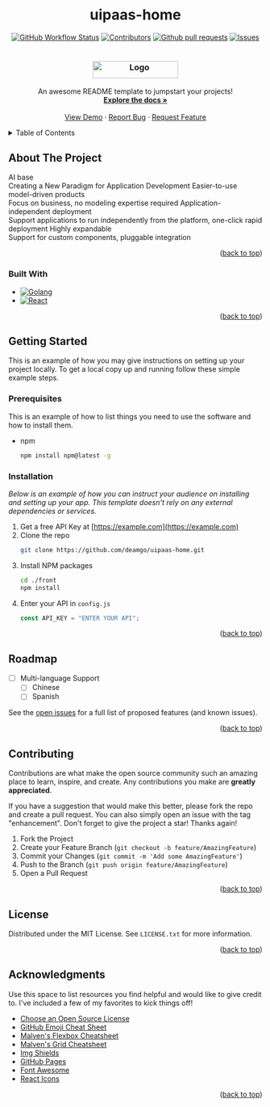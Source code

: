 <h1 align="center">uipaas-home</h1>
<a name="readme-top"></a>
<div align="center">

[![GitHub Workflow Status][ci-shield]][ci-url]
[![Contributors][contributors-shield]][contributors-url]
[![Github pull requests][pull requests-shield]][pull requests-url]
[![Issues][issues-shield]][issues-url]

</div>
<!-- PROJECT LOGO -->
<div align="center"><h1>
  <h3 align="center">
  <a href="https://github.com/deamgo/uipaas-home">
    <img src="https://github.com/deamgo/uipaas-home/assets/109783795/97f0681b-e8f7-4aaa-9404-0522cd3f157a" alt="Logo" width="170" height="34">
  </a>
  </h3>

  <p align="center">
    An awesome README template to jumpstart your projects!
    <br />
    <a href="https://github.com/deamgo/uipaas-home"><strong>Explore the docs »</strong></a>
    <br />
    <br />
    <a href="https://github.com/deamgo/uipaas-home">View Demo</a>
    ·
    <a href="https://github.com/deamgo/uipaas-home/issues">Report Bug</a>
    ·
    <a href="https://github.com/deamgo/uipaas-home/issues">Request Feature</a>
  </p>
</div>

<!-- TABLE OF CONTENTS -->
<details>
  <summary>Table of Contents</summary>
  <ol>
    <li>
      <a href="#about-the-project">About The Project</a>
      <ul>
        <li><a href="#built-with">Built With</a></li>
      </ul>
    </li>
    <li>
      <a href="#getting-started">Getting Started</a>
      <ul>
        <li><a href="#prerequisites">Prerequisites</a></li>
        <li><a href="#installation">Installation</a></li>
      </ul>
    </li>
    <li><a href="#roadmap">Roadmap</a></li>
    <li><a href="#contributing">Contributing</a></li>
    <li><a href="#license">License</a></li>
    <li><a href="#acknowledgments">Acknowledgments</a></li>
  </ol>
</details>

<!-- ABOUT THE PROJECT -->

## About The Project

AI base <br>
Creating a New Paradigm for Application Development
Easier-to-use model-driven products <br>
Focus on business, no modeling expertise required
Application-independent deployment <br>
Support applications to run independently from the platform, one-click rapid deployment
Highly expandable <br>
Support for custom components, pluggable integration

<p align="right">(<a href="#readme-top">back to top</a>)</p>

### Built With



- [![Golang][Golang.js]][Go-url]
- [![React][React.js]][React-url]

<p align="right">(<a href="#readme-top">back to top</a>)</p>

<!-- GETTING STARTED -->

## Getting Started

This is an example of how you may give instructions on setting up your project locally.
To get a local copy up and running follow these simple example steps.

### Prerequisites

This is an example of how to list things you need to use the software and how to install them.

- npm
  ```sh
  npm install npm@latest -g
  ```

### Installation

_Below is an example of how you can instruct your audience on installing and setting up your app. This template doesn't rely on any external dependencies or services._

1. Get a free API Key at [https://example.com](https://example.com)
2. Clone the repo
   ```sh
   git clone https://github.com/deamgo/uipaas-home.git
   ```
3. Install NPM packages
   ```sh
   cd ./front
   npm install
   ```
4. Enter your API in `config.js`
   ```js
   const API_KEY = "ENTER YOUR API";
   ```

<p align="right">(<a href="#readme-top">back to top</a>)</p>


<!-- ROADMAP -->

## Roadmap

- [ ] Multi-language Support
  - [ ] Chinese
  - [ ] Spanish

See the [open issues](https://github.com/deamgo/uipaas-home/issues) for a full list of proposed features (and known issues).

<p align="right">(<a href="#readme-top">back to top</a>)</p>

<!-- CONTRIBUTING -->

## Contributing

Contributions are what make the open source community such an amazing place to learn, inspire, and create. Any contributions you make are **greatly appreciated**.

If you have a suggestion that would make this better, please fork the repo and create a pull request. You can also simply open an issue with the tag "enhancement".
Don't forget to give the project a star! Thanks again!

1. Fork the Project
2. Create your Feature Branch (`git checkout -b feature/AmazingFeature`)
3. Commit your Changes (`git commit -m 'Add some AmazingFeature'`)
4. Push to the Branch (`git push origin feature/AmazingFeature`)
5. Open a Pull Request

<p align="right">(<a href="#readme-top">back to top</a>)</p>

<!-- LICENSE -->

## License

Distributed under the MIT License. See `LICENSE.txt` for more information.

<p align="right">(<a href="#readme-top">back to top</a>)</p>


<!-- ACKNOWLEDGMENTS -->

## Acknowledgments

Use this space to list resources you find helpful and would like to give credit to. I've included a few of my favorites to kick things off!

- [Choose an Open Source License](https://choosealicense.com)
- [GitHub Emoji Cheat Sheet](https://www.webpagefx.com/tools/emoji-cheat-sheet)
- [Malven's Flexbox Cheatsheet](https://flexbox.malven.co/)
- [Malven's Grid Cheatsheet](https://grid.malven.co/)
- [Img Shields](https://shields.io)
- [GitHub Pages](https://pages.github.com)
- [Font Awesome](https://fontawesome.com)
- [React Icons](https://react-icons.github.io/react-icons/search)

<p align="right">(<a href="#readme-top">back to top</a>)</p>

<!-- MARKDOWN LINKS & IMAGES -->
<!-- https://www.markdownguide.org/basic-syntax/#reference-style-links -->

[ci-shield]:https://img.shields.io/github/actions/workflow/status/deamgo/uipaas-home/go-style-test.yml
[ci-url]:https://github.com/deamgo/uipaas-home/actions
[contributors-shield]: https://img.shields.io/github/contributors/deamgo/uipaas-home.svg
[contributors-url]: https://github.com/deamgo/uipaas-home/graphs/contributors
[pull requests-shield]: https://img.shields.io/github/issues-pr/deamgo/uipaas-home
[pull requests-url]: https://github.com/deamgo/uipaas-home/pulls
[issues-shield]: https://img.shields.io/github/issues/deamgo/uipaas-home.svg
[issues-url]: https://github.com/deamgo/uipaas-home/issues
[product-screenshot]: images/screenshot.png
[Golang.js]: https://img.shields.io/badge/Golang-000000?style=for-the-badge&logo=go&logoColor=white
[Go-url]: https://go.dev/
[React.js]: https://img.shields.io/badge/React-20232A?style=for-the-badge&logo=react&logoColor=61DAFB
[React-url]: https://reactjs.org/
